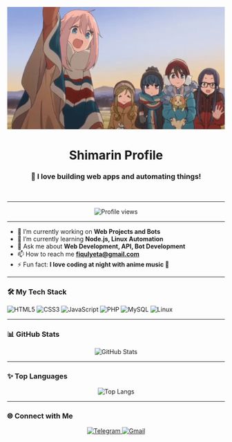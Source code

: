 
<p align="center">
  <img src="https://raw.githubusercontent.com/Yeta415/Yeta415/main/anime-male.gif" width="700" />
</p>

<h1 align="center">Shimarin Profile</h1>
<h3 align="center">🚀 I love building web apps and automating things!</h3>

<p align="center">
  <img src="https://readme-typing-svg.demolab.com?font=Fira+Code&weight=700&size=24&pause=1000&center=true&width=435&lines=Web+Developer;Open+Source+Enthusiast;Anime+Lover;Let's+build+something+awesome!🚀" alt="" />
</p>

---

<p align="center">
  <img src="https://komarev.com/ghpvc/?username=Yeta415&label=Profile%20views&color=0e75b6&style=flat" alt="Profile views" />
</p>

---

- 🔭 I’m currently working on **Web Projects and Bots**
- 🌱 I’m currently learning **Node.js, Linux Automation**
- 💬 Ask me about **Web Development, API, Bot Development**
- 📫 How to reach me **fiqulyeta@gmail.com**
- ⚡ Fun fact: **I love coding at night with anime music 🎵**

---

### 🛠️ My Tech Stack
![HTML5](https://img.shields.io/badge/html5-%23E34F26.svg?&style=for-the-badge&logo=html5&logoColor=white)
![CSS3](https://img.shields.io/badge/css3-%231572B6.svg?&style=for-the-badge&logo=css3&logoColor=white)
![JavaScript](https://img.shields.io/badge/javascript-%23323330.svg?&style=for-the-badge&logo=javascript&logoColor=%23F7DF1E)
![PHP](https://img.shields.io/badge/php-%23777BB4.svg?&style=for-the-badge&logo=php&logoColor=white)
![MySQL](https://img.shields.io/badge/mysql-%2300f.svg?&style=for-the-badge&logo=mysql&logoColor=white)
![Linux](https://img.shields.io/badge/linux-FCC624?style=for-the-badge&logo=linux&logoColor=black)

---

### 📊 GitHub Stats
<p align="center">
  <img src="https://github-readme-stats.vercel.app/api?username=Yeta415&show_icons=true&theme=radical" alt="GitHub Stats" />
</p>

---

### ✨ Top Languages
<p align="center">
  <img src="https://github-readme-stats.vercel.app/api/top-langs/?username=Yeta415&layout=compact&theme=radical" alt="Top Langs" />
</p>

---

### 🌐 Connect with Me
<p align="center">
  <a href="https://t.me/Yedamora" target="_blank">
    <img alt="Telegram" src="https://img.shields.io/badge/Telegram-2CA5E0?style=for-the-badge&logo=telegram&logoColor=white" />
  </a>
  <a href="mailto:fiqulyeta@gmail.com" target="_blank">
    <img alt="Gmail" src="https://img.shields.io/badge/Gmail-D14836?style=for-the-badge&logo=gmail&logoColor=white" />
  </a>
</p>
